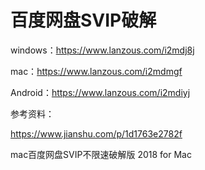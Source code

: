 # 百度网盘SVIP破解

windows：https://www.lanzous.com/i2mdj8j

mac：https://www.lanzous.com/i2mdmgf

Android：https://www.lanzous.com/i2mdiyj


参考资料：

https://www.jianshu.com/p/1d1763e2782f

mac百度网盘SVIP不限速破解版 2018 for Mac
